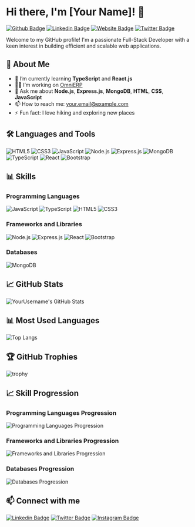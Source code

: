 # Hi there, I'm [Your Name]! 👋

[![Github Badge](https://img.shields.io/badge/-Github-000?style=flat&logo=Github&logoColor=white)](https://github.com/[YourUsername])
[![Linkedin Badge](https://img.shields.io/badge/-LinkedIn-blue?style=flat&logo=Linkedin&logoColor=white)](https://www.linkedin.com/in/[YourLinkedIn])
[![Website Badge](https://img.shields.io/badge/-Website-47CCCC?style=flat&logo=Google-Chrome&logoColor=white)](https://[YourWebsite])
[![Twitter Badge](https://img.shields.io/badge/-Twitter-1DA1F2?style=flat&logo=Twitter&logoColor=white)](https://twitter.com/[YourTwitter])

Welcome to my GitHub profile! I'm a passionate Full-Stack Developer with a keen interest in building efficient and scalable web applications.

## 🚀 About Me
- 🌱 I’m currently learning **TypeScript** and **React.js**
- 👨‍💻 I’m working on [OmniERP](https://github.com/[YourUsername]/OmniERP)
- 💬 Ask me about **Node.js**, **Express.js**, **MongoDB**, **HTML**, **CSS**, **JavaScript**
- 📫 How to reach me: [your.email@example.com](mailto:your.email@example.com)
- ⚡ Fun fact: I love hiking and exploring new places

## 🛠️ Languages and Tools
![HTML5](https://img.shields.io/badge/-HTML5-E34F26?style=flat&logo=html5&logoColor=white)
![CSS3](https://img.shields.io/badge/-CSS3-1572B6?style=flat&logo=css3&logoColor=white)
![JavaScript](https://img.shields.io/badge/-JavaScript-F7DF1E?style=flat&logo=javascript&logoColor=black)
![Node.js](https://img.shields.io/badge/-Node.js-339933?style=flat&logo=node.js&logoColor=white)
![Express.js](https://img.shields.io/badge/-Express.js-000?style=flat&logo=express&logoColor=white)
![MongoDB](https://img.shields.io/badge/-MongoDB-47A248?style=flat&logo=mongodb&logoColor=white)
![TypeScript](https://img.shields.io/badge/-TypeScript-007ACC?style=flat&logo=typescript&logoColor=white)
![React](https://img.shields.io/badge/-React-61DAFB?style=flat&logo=react&logoColor=black)
![Bootstrap](https://img.shields.io/badge/-Bootstrap-563D7C?style=flat&logo=bootstrap&logoColor=white)

## 📊 Skills

### Programming Languages
![JavaScript](https://img.shields.io/badge/JavaScript-A%2B-yellow)
![TypeScript](https://img.shields.io/badge/TypeScript-A-blue)
![HTML5](https://img.shields.io/badge/HTML5-A%2B-red)
![CSS3](https://img.shields.io/badge/CSS3-A-blue)

### Frameworks and Libraries
![Node.js](https://img.shields.io/badge/Node.js-A%2B-green)
![Express.js](https://img.shields.io/badge/Express.js-A-black)
![React](https://img.shields.io/badge/React-A-blue)
![Bootstrap](https://img.shields.io/badge/Bootstrap-A%2B-purple)

### Databases
![MongoDB](https://img.shields.io/badge/MongoDB-A%2B-green)

## 📈 GitHub Stats
![YourUsername's GitHub Stats](https://github-readme-stats.vercel.app/api?username=[YourUsername]&show_icons=true&hide_border=true)

## 📊 Most Used Languages
![Top Langs](https://github-readme-stats.vercel.app/api/top-langs/?username=[YourUsername]&layout=compact)

## 🏆 GitHub Trophies
![trophy](https://github-profile-trophy.vercel.app/?username=ThaigoDev&theme=onedark)

## 📈 Skill Progression

### Programming Languages Progression
![Programming Languages Progression](https://quickchart.io/chart?c={type:'line',data:{labels:['2020','2021','2022','2023'],datasets:[{label:'JavaScript',data:[70,80,85,90],borderColor:'yellow',fill:false},{label:'TypeScript',data:[50,60,70,80],borderColor:'blue',fill:false},{label:'HTML5',data:[80,85,90,95],borderColor:'red',fill:false},{label:'CSS3',data:[60,70,80,85],borderColor:'blue',fill:false}]}})

### Frameworks and Libraries Progression
![Frameworks and Libraries Progression](https://quickchart.io/chart?c={type:'line',data:{labels:['2020','2021','2022','2023'],datasets:[{label:'Node.js',data:[60,70,85,90],borderColor:'green',fill:false},{label:'Express.js',data:[50,60,75,80],borderColor:'black',fill:false},{label:'React',data:[40,60,70,80],borderColor:'blue',fill:false},{label:'Bootstrap',data:[60,70,80,85],borderColor:'purple',fill:false}]}})

### Databases Progression
![Databases Progression](https://quickchart.io/chart?c={type:'line',data:{labels:['2020','2021','2022','2023'],datasets:[{label:'MongoDB',data:[60,70,80,85],borderColor:'green',fill:false}]}})

## 📫 Connect with me
[![Linkedin Badge](https://img.shields.io/badge/-LinkedIn-blue?style=flat&logo=Linkedin&logoColor=white)](https://www.linkedin.com/in/[YourLinkedIn])
[![Twitter Badge](https://img.shields.io/badge/-Twitter-1DA1F2?style=flat&logo=Twitter&logoColor=white)](https://twitter.com/[YourTwitter])
[![Instagram Badge](https://img.shields.io/badge/-Instagram-E4405F?style=flat&logo=Instagram&logoColor=white)](https://www.instagram.com/[YourInstagram])
